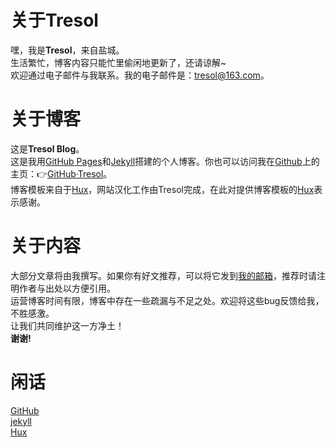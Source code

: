 # 关于Tresol

嘿，我是**Tresol**，来自盐城。  
生活繁忙，博客内容只能忙里偷闲地更新了，还请谅解~  
欢迎通过电子邮件与我联系。我的电子邮件是：<tresol@163.com>。

# 关于博客

这是**Tresol Blog**。  
这是我用[GitHub Pages](https://pages.github.com/)和[Jekyll](http://jekyll.com.cn/)搭建的个人博客。你也可以访问我在[Github](https://github.com/)上的主页：👉[GitHub·Tresol](https://github.com/tresol)。  
博客模板来自于[Hux](http://huangxuan.me)，网站汉化工作由Tresol完成，在此对提供博客模板的[Hux](http://huangxuan.me)表示感谢。
    
# 关于内容

大部分文章将由我撰写。如果你有好文推荐，可以将它发到[我的邮箱](tresol@163.com)，推荐时请注明作者与出处以方便引用。  
运营博客时间有限，博客中存在一些疏漏与不足之处。欢迎将这些bug反馈给我，不胜感激。  
让我们共同维护这一方净土！  
**谢谢!**
      
# 闲话

[GitHub](HTTP://GITHUB.COM/)    
[jekyll](http://jekyll.com.cn/)    
[Hux](http://huangxuan.me/)    
